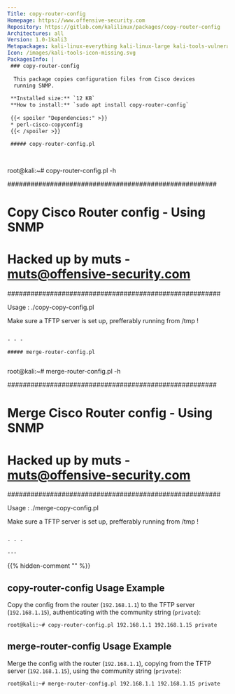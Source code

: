 ```yaml
---
Title: copy-router-config
Homepage: https://www.offensive-security.com
Repository: https://gitlab.com/kalilinux/packages/copy-router-config
Architectures: all
Version: 1.0-1kali3
Metapackages: kali-linux-everything kali-linux-large kali-tools-vulnerability 
Icon: /images/kali-tools-icon-missing.svg
PackagesInfo: |
 ### copy-router-config
 
  This package copies configuration files from Cisco devices
  running SNMP.
 
 **Installed size:** `12 KB`  
 **How to install:** `sudo apt install copy-router-config`  
 
 {{< spoiler "Dependencies:" >}}
 * perl-cisco-copyconfig
 {{< /spoiler >}}
 
 ##### copy-router-config.pl
 
 
 ```
 root@kali:~# copy-router-config.pl -h
 
 ######################################################
 # Copy Cisco Router config  - Using SNMP
 # Hacked up by muts - muts@offensive-security.com
 #######################################################
 
 Usage : ./copy-copy-config.pl <router-ip> <tftp-serverip> <community> 
 
 Make sure a TFTP server is set up, prefferably running from /tmp ! 
 
 ```
 
 - - -
 
 ##### merge-router-config.pl
 
 
 ```
 root@kali:~# merge-router-config.pl -h
 
 ######################################################
 # Merge Cisco Router config  - Using SNMP
 # Hacked up by muts - muts@offensive-security.com
 #######################################################
 
 Usage : ./merge-copy-config.pl <router-ip> <tftp-serverip> <community> 
 
 Make sure a TFTP server is set up, prefferably running from /tmp ! 
 
 ```
 
 - - -
 
---
```

{{% hidden-comment "<!--Do not edit anything above this line-->" %}}

## copy-router-config Usage Example

Copy the config from the router (`192.168.1.1`) to the TFTP server (`192.168.1.15`), authenticating with the community string (`private`):

```
root@kali:~# copy-router-config.pl 192.168.1.1 192.168.1.15 private
```

## merge-router-config Usage Example

Merge the config with the router (`192.168.1.1`), copying from the TFTP server (`192.168.1.15`), using the community string (`private`):

```
root@kali:~# merge-router-config.pl 192.168.1.1 192.168.1.15 private
```
